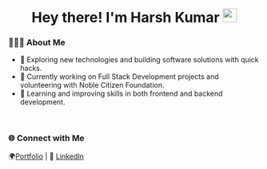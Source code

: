 <h1 align="center">
 Hey there! I'm Harsh Kumar 
  <img src="https://media.giphy.com/media/hvRJCLFzcasrR4ia7z/giphy.gif" width="28">
</h1>
<p align="center">
  <a src="https://readme-typing-svg.herokuapp.com/?lines= Self%20Taught%20Programmer;Curious,%20tinkerer,%20and%20explorer%20...&center=true&width=380&height=45"></a>
</p>
 
  <div align="left"> 
    <h3> 👨🏻‍💻 About Me </h3>
    <ul>
      <li>🤔 Exploring new technologies and building software solutions with quick hacks.</li>
      <li>💼 Currently working on Full Stack Development projects and volunteering with Noble Citizen Foundation.</li>
      <li>🌱 Learning and improving skills in both frontend and backend development.</li>
    </ul>
  </div> 
</div>

<br clear="both" />



<div>
  <h3> 🌐 Connect with Me </h3>
  <p>
    🌍<a href="https://harshkportfolio.vercel.app/" target="_blank">Portfolio</a> | 
    💼 <a href="https://www.linkedin.com/in/harsh-kumar-35536b250/" target="_blank">LinkedIn</a>
  </p>
</div>
